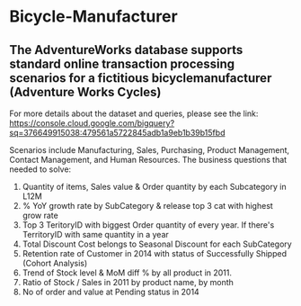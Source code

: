 # Bicycle-Manufacturer
## The AdventureWorks database supports standard online transaction processing scenarios for a fictitious bicyclemanufacturer (Adventure Works Cycles) 
For more details about the dataset and queries, please see the link: https://console.cloud.google.com/bigquery?sq=376649915038:479561a5722845adb1a9eb1b39b15fbd

Scenarios include Manufacturing, Sales, Purchasing, Product Management, Contact Management, and Human Resources.
The business questions that needed to solve:
1. Quantity of items, Sales value & Order quantity by each Subcategory in L12M
2. % YoY growth rate by SubCategory & release top 3 cat with highest grow rate
3. Top 3 TeritoryID with biggest Order quantity of every year. If there's TerritoryID with same quantity in a year
4. Total Discount Cost belongs to Seasonal Discount for each SubCategory
5. Retention rate of Customer in 2014 with status of Successfully Shipped (Cohort Analysis)
6. Trend of Stock level & MoM diff % by all product in 2011.
7. Ratio of Stock / Sales in 2011 by product name, by month
8. No of order and value at Pending status in 2014
